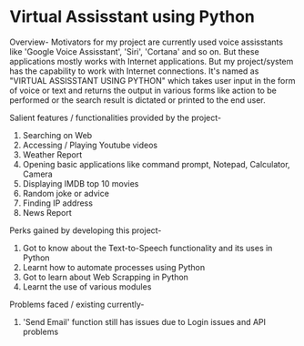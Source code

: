 # Virtual Assisstant using Python

Overview-
Motivators for my project are currently used voice assisstants like 'Google Voice Assisstant', 'Siri', 'Cortana' and so on. But these applications mostly works with Internet applications. But my project/system has the capability to work with Internet connections. It's named as "VIRTUAL ASSISSTANT USING PYTHON" which takes user input in the form of voice or text and returns the output in various forms like action to be performed or the search result is dictated or printed to the end user.

Salient features / functionalities provided by the project-
1) Searching on Web
2) Accessing / Playing Youtube videos
3) Weather Report
4) Opening basic applications like command prompt, Notepad, Calculator, Camera
5) Displaying IMDB top 10 movies
6) Random joke or advice
7) Finding IP address 
8) News Report


Perks gained by developing this project-
1) Got to know about the Text-to-Speech functionality and its uses in Python
2) Learnt how to automate processes using Python
3) Got to learn about Web Scrapping in Python
4) Learnt the use of various modules


Problems faced / existing currently-
1) 'Send Email' function still has issues due to Login issues and API problems
